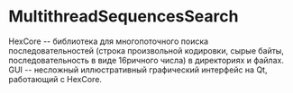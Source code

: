 # MultithreadSequencesSearch
HexCore -- библиотека для многопоточного поиска последовательностей (строка произвольной кодировки, сырые байты, последовательность в виде 16ричного числа) в директориях и файлах.
GUI -- несложный иллюстративный графический интерфейс на Qt, работающий с HexCore.
